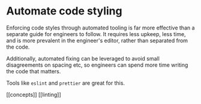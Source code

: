 # Automate code styling

Enforcing code styles through automated tooling is far more effective than a separate guide for engineers to follow. It requires less upkeep, less time, and is more prevalent in the engineer's editor, rather than separated from the code.

Additionally, automated fixing can be leveraged to avoid small disagreements on spacing etc, so engineers can spend more time writing the code that matters.

Tools like `eslint` and `prettier` are great for this.

[[concepts]]
[[linting]]